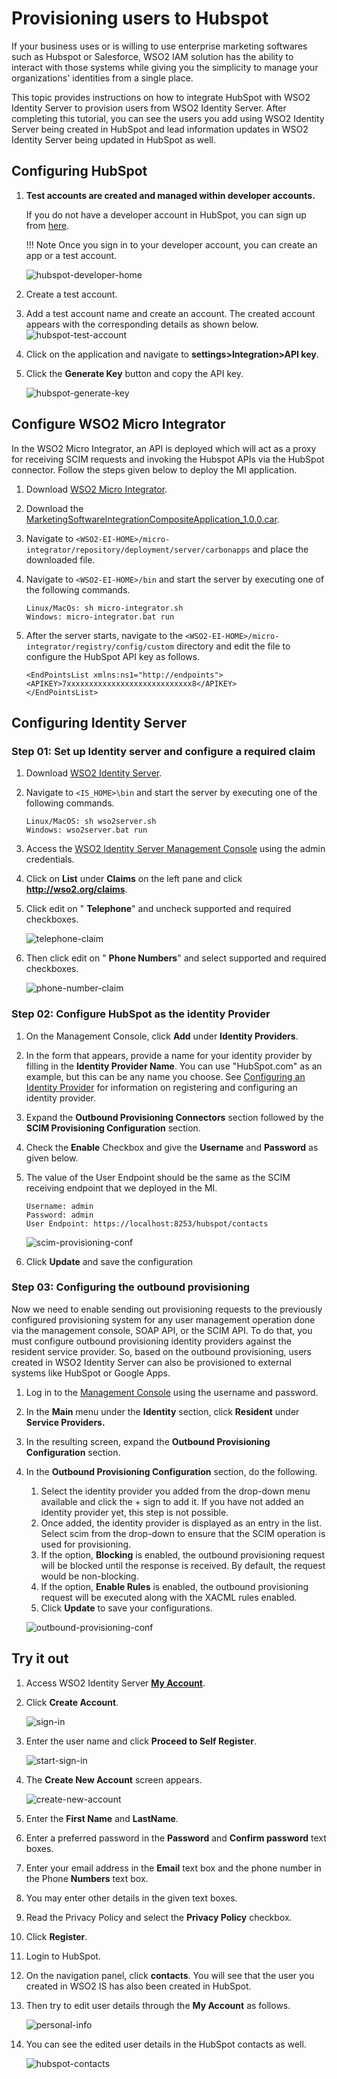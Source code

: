 # Provisioning users to Hubspot

If your business uses or is willing to use enterprise marketing softwares such as Hubspot or Salesforce, WSO2 IAM 
solution has the ability to interact with those systems while giving you the simplicity to manage your 
organizations' identities from a single place.

This topic provides instructions on how to integrate HubSpot with WSO2 Identity Server to provision users from WSO2 
Identity Server. After completing this tutorial, you can see the users you add using WSO2 Identity Server being created 
in HubSpot and lead information updates in WSO2 Identity Server being updated in HubSpot as well.

## Configuring HubSpot

1. **Test accounts are created and managed within developer accounts.** 
        
      If you do not have a developer account in HubSpot, you can sign up from 
      [here](https://app.hubspot.com/signup/developers?_ga=2.39153443.1802613489.1576611619-500942594.1573763828).
    
    !!! Note 
        Once you sign in to your developer account, you can create an app or a test account.

    ![hubspot-developer-home](../assets/img/tutorials/hubspot-developer-home.png)

2. Create a test account.
3. Add a test account name and create an account. The created account appears with the corresponding details as shown below. 
    ![hubspot-test-account](../assets/img/tutorials/hubspot-test-account.png)

4. Click on the application and navigate to **settings>Integration>API key**.
5. Click the **Generate Key** button and copy the API key.

    ![hubspot-generate-key](../assets/img/tutorials/hubspot-generate-key.png)

## Configure WSO2 Micro Integrator

In the WSO2 Micro Integrator, an API is deployed which will act as a proxy for receiving SCIM requests and invoking the 
Hubspot APIs via the HubSpot connector. Follow the steps given below to deploy the MI application.

1. Download [WSO2 Micro Integrator](https://wso2.com/integration/micro-integrator/#).
2. Download the [MarketingSoftwareIntegrationCompositeApplication_1.0.0.car](../../assets/attachments/MarketingSoftwareIntegrationCompositeApplication_1.0.0.car).
3. Navigate to `<WSO2-EI-HOME>/micro-integrator/repository/deployment/server/carbonapps` and place the downloaded file.
4. Navigate to `<WSO2-EI-HOME>/bin` and start the server by executing one of the following commands.

    ``` 
    Linux/MacOs: sh micro-integrator.sh
    Windows: micro-integrator.bat run
    ```

1. After the server starts, navigate to the `<WSO2-EI-HOME>/micro-integrator/registry/config/custom` directory and edit 
the file to configure the HubSpot API key as follows.

    ```
    <EndPointsList xmlns:ns1="http://endpoints">
    <APIKEY>7xxxxxxxxxxxxxxxxxxxxxxxxxxxx8</APIKEY>
    </EndPointsList> 
    ```

## Configuring Identity Server

### Step 01: Set up Identity server and configure a required claim

1. Download [WSO2 Identity Server](https://wso2.com/identity-and-access-management/).
2. Navigate to `<IS_HOME>\bin` and start the server by executing one of the following commands.

    ```
    Linux/MacOS: sh wso2server.sh
    Windows: wso2server.bat run
    ```

3. Access the [WSO2 Identity Server Management Console](https://localhost:9443/carbon) using the admin credentials.
4. Click on **List** under **Claims** on the left pane and click **http://wso2.org/claims**.
5. Click edit on &quot; **Telephone**&quot; and uncheck supported and required checkboxes.

    ![telephone-claim](../assets/img/tutorials/telephone-claim.png)

6. Then click edit on &quot; **Phone Numbers**&quot; and select supported and required checkboxes.

    ![phone-number-claim](../assets/img/tutorials/phone-number-claim.png)

### Step 02: Configure HubSpot as the identity Provider

1. On the Management Console, click **Add** under **Identity Providers**.
2. In the form that appears, provide a name for your identity provider by filling in the **Identity Provider Name**. 
You can use &quot;HubSpot.com&quot; as an example, but this can be any name you choose. See 
[Configuring an Identity Provider](https://is.docs.wso2.com/en/latest/learn/adding-and-configuring-an-identity-provider/) 
for information on registering and configuring an identity provider.
3. Expand the **Outbound Provisioning Connectors** section followed by the **SCIM Provisioning Configuration** section.

4. Check the **Enable** Checkbox and give the **Username** and **Password** as given below.
5. The value of the User Endpoint should be the same as the SCIM receiving endpoint that we deployed in the MI.

    ```
    Username: admin
    Password: admin
    User Endpoint: https://localhost:8253/hubspot/contacts
    ```

    ![scim-provisioning-conf](../assets/img/tutorials/scim-provisioning-conf.png)

1. Click **Update** and save the configuration

### Step 03: Configuring the outbound provisioning

Now we need to enable sending out provisioning requests to the previously configured provisioning system for any user 
management operation done via the management console, SOAP API, or the SCIM API. To do that, you must configure outbound 
provisioning identity providers against the resident service provider. So, based on the outbound provisioning, 
users created in WSO2 Identity Server can also be provisioned to external systems like HubSpot or Google Apps.

1. Log in to the [Management Console](https://localhost:9443/carbon/) using the username and password.
2. In the **Main** menu under the **Identity** section, click **Resident** under **Service Providers.**
3. In the resulting screen, expand the **Outbound Provisioning Configuration** section.
4. In the **Outbound Provisioning Configuration** section, do the following.

    1. Select the identity provider you added from the drop-down menu available and click the + sign to add it. If you 
    have not added an identity provider yet, this step is not possible.
    2. Once added, the identity provider is displayed as an entry in the list. Select scim from the drop-down to ensure 
    that the SCIM operation is used for provisioning.
    3. If the option, **Blocking** is enabled, the outbound provisioning request will be blocked until the response is 
    received. By default, the request would be non-blocking.
    4. If the option, **Enable Rules** is enabled, the outbound provisioning request will be executed along with the 
    XACML rules enabled.
    5. Click **Update** to save your configurations.

    ![outbound-provisioning-conf](../assets/img/tutorials/outbound-provisioning-conf.png)

## Try it out

1. Access WSO2 Identity Server [**My Account**](https://localhost:9443/myaccount).
2. Click **Create Account**.

    ![sign-in](../assets/img/tutorials/sign-in.png)

3. Enter the user name and click **Proceed to Self Register**.

    ![start-sign-in](../assets/img/tutorials/start-sign-in.png)

1. The **Create New Account** screen appears.

    ![create-new-account](../assets/img/tutorials/create-new-account.png)

1. Enter the **First Name** and **LastName**.
2. Enter a preferred password in the **Password** and **Confirm password** text boxes.
3. Enter your email address in the **Email** text box and the phone number in the Phone **Numbers** text box.
4. You may enter other details in the given text boxes.
5. Read the Privacy Policy and select the **Privacy Policy** checkbox.
6. Click **Register**.
7. Login to HubSpot.
8. On the navigation panel, click **contacts**. You will see that the user you created in WSO2 IS has also been created in 
HubSpot.
9. Then try to edit user details through the **My Account** as follows.

    ![personal-info](../assets/img/tutorials/personal-info.png)

10. You can see the edited user details in the HubSpot contacts as well.

    ![hubspot-contacts](../assets/img/tutorials/hubspot-contacts.png)
